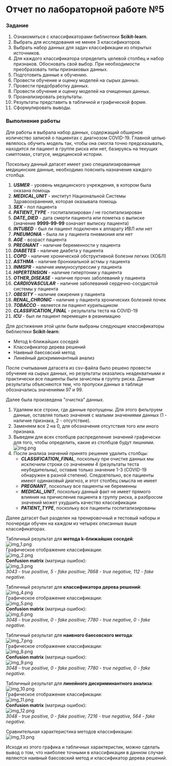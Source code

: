 # Отчет по лабораторной работе №5
### Задание
1. Ознакомиться с классификаторами библиотеки **Scikit-learn**.
2. Выбрать для исследования не менее 3 классификаторов.
3. Выбрать набор данных для задач классификации из открытых источников.
4. Для каждого классификатора определить целевой столбец и набор признаков. Обосновать свой выбор. При необходимости 
преобразовать типы признаковых данных.
5. Подготовить данные к обучению.
6. Провести обучение и оценку моделей на сырых данных.
7. Провести предобработку данных.
8. Провести обучение и оценку моделей на очищенных данных.
9. Проанализировать результаты.
10. Результаты представить в табличной и графической форме.
11. Сформулировать выводы.

### Выполнение работы
Для работы я выбрала набор данных, содержащий обширное количество записей о пациентах с диагнозом COVID-19.
Главной целью являлось обучить модель так, чтобы она смогла точно предсказывать, находится ли пациент в группе риска или нет,
базируясь на текущих симптомах, статусе, медицинской истории.

Поскольку данный датасет имеет узко специализированные медицинские данные, необходимо пояснить назначение каждого столбца.
1. ***USMER*** - уровень медицинского учреждения, в котором была оказана помощь
2. ***MEDICAL_UNIT*** - институт Национальной Системы Здравоохранения, которая оказывала помощь
3. ***SEX*** - пол пациента
4. ***PATIENT_TYPE*** - госпитализирован / не госпитализирован
5. ***DATE_DIED*** - дата смерти пациента или пометка о выписке (значение **9999-99-99** означает выписку пациента)
6. ***INTUBED*** - был ли пациент подключен к аппарату ИВЛ или нет
7. ***PNEUMONIA*** - была ли у пациента пневмония или нет
8. ***AGE*** - возраст пациента
9. ***PREGNANT*** - наличие беременности у пациента
10. ***DIABETES*** - наличие диабета у пациента
11. ***COPD*** - наличие хронической обструктивной болезни легких (ХОБЛ)
12. ***ASTHMA*** - наличие бронхиальной астмы у пациента
13. ***INMSPR*** - наличие иммуносупрессии у пациента
14. ***HIPERTENSION*** - наличие гипертонии у пациента
15. ***OTHER_DISEASE*** - наличие прочих заболеваний у пациента
16. ***CARDIOVASCULAR*** - наличие заболеваний сердечно-сосудистой системы у пациента
17. ***OBESITY*** - наличие ожирения у пациента
18. ***RENAL_CHRONIC*** - наличие у пациента хронических болезней почек
19. ***TOBACCO*** - является ли пациент курильщиком
20. ***CLASSIFICATION_FINAL*** - результаты теста на COVID-19
21. ***ICU*** - был ли пациент перемещен в реанимацию

Для достижения этой цели были выбраны следующие классификаторы библиотеки **Scikit-learn**:
+ Метод k-ближайших соседей
+ Классификатор дерева решений
+ Наивный баесовский метод
+ Линейный дискриминантный анализ

После считывания датасета из csv-файла было решено провести обучение на сырых данных, но результаты оказались неадекватными и практически все пациенты были зачислеы в группу риска.
Данные результаты объясняются тем, что пропуски данных в таблице обозначались значениями 97 и 99.

Далее была произведена "очистка" данных. 
1. Удаляем все строки, где данные пропущены. Для этого фильтруем данные, оставляя только значения с малыми значениями данных (1 - наличие признака, 2 - отсутствие).
2. Заменяем все 2 на 0, для обозначения отсутствия того или иного признака.
3. Выведем для всех столбцов распределение значений графически для того, чтобы определить, какие из столбцов будут лишними. </br>
![img.png](img/img.png) </br>
4. После анализа значений принято решение удалить столбцы:
    + ***CLASSIFICATION_FINAL***, поскольку при очистке данных мы исключили строки со значением 4 (результаты теста неубедительны), оставив только значение 1-3 (COVID-19 обнаружен в разной степени). Следовтельно, все пациенты имеют одинаковый диагноз, и этот столбец смысла не имеет
    + ***PREGNANT***, поскольку все пациенты не беременны
    + ***MEDICAL_UNIT***, поскольку данный факт не имеет прямого влияния на причисление пациента в группу риска, а разбросом значений может ухудшить качество классификации
    + ***PATIENT_TYPE***, поскольку все пациенты госпитализированы

Далее датасет был разделен на тренировочный и тестовый наборы и поочереди обучен на каждом из четырех описанных выше классификаторах.

Табличный результат для **метода k-ближайших соседей**: </br>
![img_1.png](img/img_1.png) </br>
Графическое отображение классификации: </br>
![img_2.png](img/img_2.png) </br>
**Confusion matrix** (матрица ошибок): </br>
![img_3.png](img/img_3.png) </br>
*3043 - true positive, 5 - fake positive; 
7668 - true negative, 112 - fake negative.*

Табличный результат для **классификатора дерева решений**: </br>
![img_4.png](img/img_4.png) </br>
Графическое отображение классификации: </br>
![img_5.png](img/img_5.png) </br>
**Confusion matrix** (матрица ошибок): </br>
![img_6.png](img/img_6.png) </br>
*3048 - true positive, 0 - fake positive; 
7780 - true negative, 0 - fake negative.*

Табличный результат для **наивного баесовского метода**: </br>
![img_7.png](img/img_7.png) </br>
Графическое отображение классификации: </br>
![img_8.png](img/img_8.png) </br>
**Confusion matrix** (матрица ошибок): </br>
![img_9.png](img/img_9.png) </br>
*3048 - true positive, 0 - fake positive; 
7780 - true negative, 0 - fake negative.*

Табличный результат для **линейного дискриминантного анализа**: </br>
![img_10.png](img/img_10.png) </br>
Графическое отображение классификации: </br>
![img_11.png](img/img_11.png) </br>
**Confusion matrix** (матрица ошибок): </br>
![img_12.png](img/img_12.png) </br>
*3048 - true positive, 0 - fake positive; 
7216 - true negative, 564 - fake negative.*

Сравнительная характеристика методов классификации: </br>
![img_13.png](img/img_13.png) </br>

Исходя из этого графика и табличных характеристик, можно сделать вывод о том, что наиболее точными в классификации в данном случае являются наивный баесовский метод и 
классификатор дерева решений.
